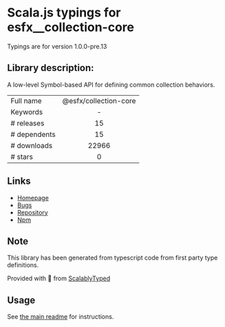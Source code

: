 
# Scala.js typings for esfx__collection-core

Typings are for version 1.0.0-pre.13

## Library description:
A low-level Symbol-based API for defining common collection behaviors.

|                    |                 |
| ------------------ | :-------------: |
| Full name          | @esfx/collection-core |
| Keywords           | - |
| # releases         | 15 |
| # dependents       | 15 |
| # downloads        | 22966 |
| # stars            | 0 |

## Links
- [Homepage](https://github.com/esfx/esfx#readme)
- [Bugs](https://github.com/esfx/esfx/issues)
- [Repository](https://github.com/esfx/esfx)
- [Npm](https://www.npmjs.com/package/%40esfx%2Fcollection-core)
    


## Note
This library has been generated from typescript code from first party type definitions.

Provided with :purple_heart: from [ScalablyTyped](https://github.com/oyvindberg/ScalablyTyped)

## Usage
See [the main readme](../../readme.md) for instructions.


